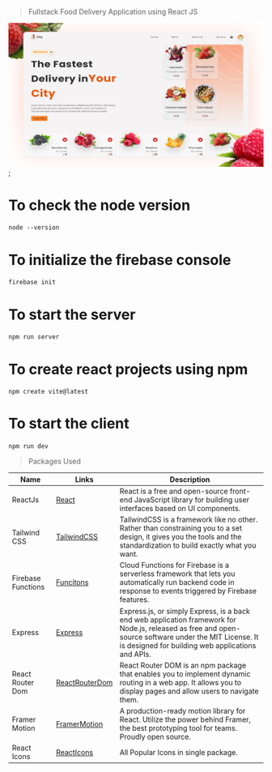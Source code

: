 > Fullstack Food Delivery Application using React JS

![This is the Project Thumnail](./snap.png);

# To check the node version

```
node --version
```

# To initialize the firebase console

```
firebase init
```

# To start the server
```
npm run server
```

# To create react projects using npm

```
npm create vite@latest

```

# To start the client

```
npm run dev
```


> Packages Used

<!--Prettier-ignore -->

| Name                  | Links | Description |
|-----------------------| ------| ----------- |
| ReactJs               | [React](https://reactjs.org/) | React is a free and open-source front-end JavaScript library for building user interfaces based on UI components.|
| Tailwind CSS          | [TailwindCSS](https://tailwindcss.com/) | TailwindCSS is a framework like no other. Rather than constraining you to a set design, it gives you the tools and the standardization to build exactly what you want.|
| Firebase Functions    | [Funcitons](https://firebase.google.com/docs/functions) | Cloud Functions for Firebase is a serverless framework that lets you automatically run backend code in response to events triggered by Firebase features. |
| Express               | [Express](https://expressjs.com/) | Express.js, or simply Express, is a back end web application framework for Node.js, released as free and open-source software under the MIT License. It is designed for building web applications and APIs. |
| React Router Dom      | [ReactRouterDom](https://reactrouter.com/en/main) | React Router DOM is an npm package that enables you to implement dynamic routing in a web app. It allows you to display pages and allow users to navigate them. |
| Framer Motion         | [FramerMotion](https://www.framer.com/motion/) | A production-ready motion library for React. Utilize the power behind Framer, the best prototyping tool for teams. Proudly open source. |
| React Icons           | [ReactIcons](https://react-icons.github.io/react-icons/) | All Popular Icons in single package. |
